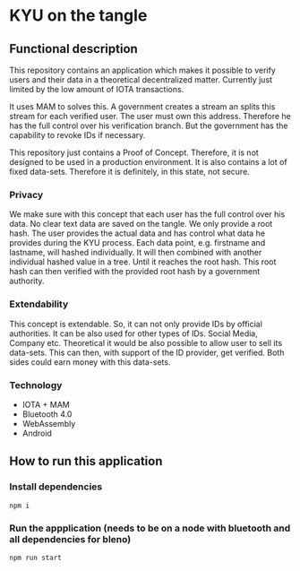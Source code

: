 # KYU on the tangle

## Functional description

This repository contains an application which makes it possible to verify users and their data in
a theoretical decentralized matter. Currently just limited by the low amount of IOTA transactions.

It uses MAM to solves this. A government creates a stream an splits this stream for each verified user.
The user must own this address. Therefore he has the full control over his verification branch.
But the government has the capability to revoke IDs if necessary.

This repository just contains a Proof of Concept.
Therefore, it is not designed to be used in a production environment.
It is also contains a lot of fixed data-sets.
Therefore it is definitely, in this state, not secure.

### Privacy

We make sure with this concept that each user has the full control over his data.
No clear text data are saved on the tangle. We only provide a root hash.
The user provides the actual data and has control what data he provides during the KYU process.
Each data point, e.g. firstname and lastname, will hashed individually.
It will then combined with another individual hashed value in a tree. Until it reaches the root hash.
This root hash can then verified with the provided root hash by a government authority.

### Extendability

This concept is extendable. So, it can not only provide IDs by official authorities.
It can be also used for other types of IDs. Social Media, Company etc.
Theoretical it would be also possible to allow user to sell its data-sets.
This can then, with support of the ID provider, get verified.
Both sides could earn money with this data-sets.


### Technology

- IOTA + MAM
- Bluetooth 4.0
- WebAssembly
- Android


## How to run this application

### Install dependencies

```
npm i
```

### Run the appplication (needs to be on a node with bluetooth and all dependencies for bleno)
```
npm run start
```